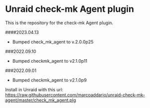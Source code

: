 # Unraid check-mk Agent plugin

This is the repository for the check-mk Agent plugin.

####2023.04.13
- Bumped check_mk_agent to v.2.0.0p25

###2022.09.10
- Bumped checkmk_agent to v2.1.0p11

###2022.09.01
- Bumped checkmk_agent to v2.1.0p9

Install in Unraid with this url:
https://raw.githubusercontent.com/marcoaddario/unraid-check-mk-agent/master/check_mk_agent.plg
